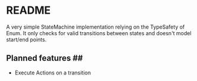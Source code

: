 # README #

A very simple StateMachine implementation relying on the TypeSafety of Enum. It only checks for valid transitions between states and doesn't model start/end points. 

## Planned features ## ##

- Execute Actions on a transition 
